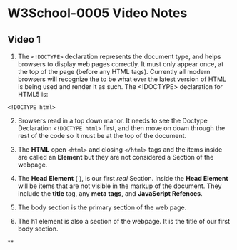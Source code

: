 # W3School-0005 Video Notes

## Video 1

1. The ```<!DOCTYPE>``` declaration represents the document type, and helps browsers to display web pages correctly.
It must only appear once, at the top of the page (before any HTML tags). Currently all modern browsers will recognize the <!DOCTYPE html> to be what ever the latest version of HTML is being used and render it as such. The <!DOCTYPE> declaration for HTML5 is:

```
<!DOCTYPE html>
```

2. Browsers read in a top down manor. It needs to see the Doctype Declaration ```<!DOCTYPE html>``` first, and then move on down through the rest of the code so it must be at the top of the document.

3. The **HTML** open ```<html>``` and closing ```</html>``` tags and the items inside are called an **Element** but they are not considered a Section of the webpage.

4. The **Head Element** (<head> </head> ), is our first *real* Section. Inside the **Head Element** will be items that are not visible in the markup of the document. They include the **title** tag, any **meta tags**, and **JavaScript Refences**.

5. The body section is the primary section of the web page.

6. The h1 element is also a section of the webpage. It is the title of our first body section.


**
